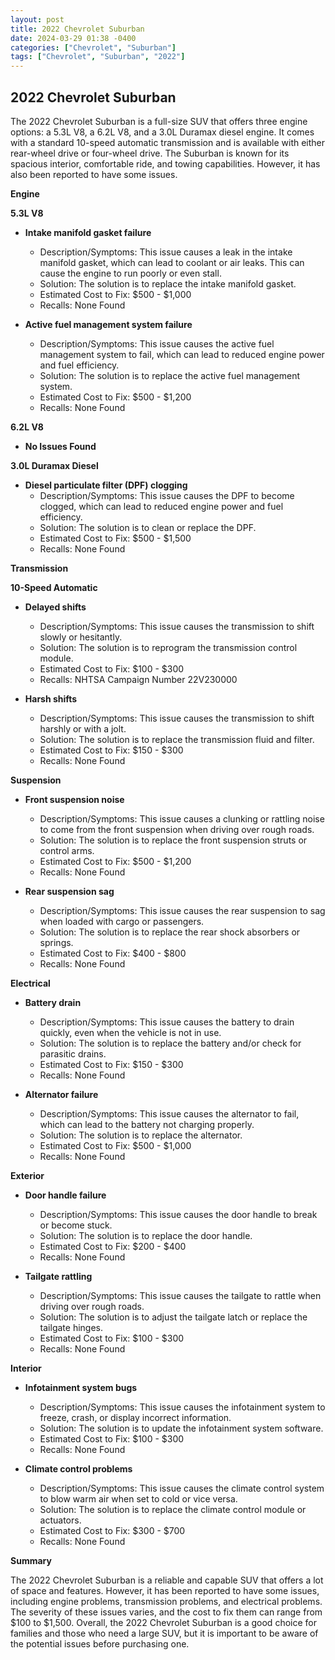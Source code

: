 ```yaml
---
layout: post
title: 2022 Chevrolet Suburban
date: 2024-03-29 01:38 -0400
categories: ["Chevrolet", "Suburban"]
tags: ["Chevrolet", "Suburban", "2022"]
---
```

## 2022 Chevrolet Suburban

The 2022 Chevrolet Suburban is a full-size SUV that offers three engine options: a 5.3L V8, a 6.2L V8, and a 3.0L Duramax diesel engine. It comes with a standard 10-speed automatic transmission and is available with either rear-wheel drive or four-wheel drive. The Suburban is known for its spacious interior, comfortable ride, and towing capabilities. However, it has also been reported to have some issues.

**Engine**

**5.3L V8**

* **Intake manifold gasket failure**
    * Description/Symptoms: This issue causes a leak in the intake manifold gasket, which can lead to coolant or air leaks. This can cause the engine to run poorly or even stall.
    * Solution: The solution is to replace the intake manifold gasket.
    * Estimated Cost to Fix: $500 - $1,000
    * Recalls: None Found

* **Active fuel management system failure**
    * Description/Symptoms: This issue causes the active fuel management system to fail, which can lead to reduced engine power and fuel efficiency.
    * Solution: The solution is to replace the active fuel management system.
    * Estimated Cost to Fix: $500 - $1,200
    * Recalls: None Found

**6.2L V8**

* **No Issues Found**

**3.0L Duramax Diesel**

* **Diesel particulate filter (DPF) clogging**
    * Description/Symptoms: This issue causes the DPF to become clogged, which can lead to reduced engine power and fuel efficiency.
    * Solution: The solution is to clean or replace the DPF.
    * Estimated Cost to Fix: $500 - $1,500
    * Recalls: None Found

**Transmission**

**10-Speed Automatic**

* **Delayed shifts**
    * Description/Symptoms: This issue causes the transmission to shift slowly or hesitantly.
    * Solution: The solution is to reprogram the transmission control module.
    * Estimated Cost to Fix: $100 - $300
    * Recalls: NHTSA Campaign Number 22V230000

* **Harsh shifts**
    * Description/Symptoms: This issue causes the transmission to shift harshly or with a jolt.
    * Solution: The solution is to replace the transmission fluid and filter.
    * Estimated Cost to Fix: $150 - $300
    * Recalls: None Found

**Suspension**

* **Front suspension noise**
    * Description/Symptoms: This issue causes a clunking or rattling noise to come from the front suspension when driving over rough roads.
    * Solution: The solution is to replace the front suspension struts or control arms.
    * Estimated Cost to Fix: $500 - $1,200
    * Recalls: None Found

* **Rear suspension sag**
    * Description/Symptoms: This issue causes the rear suspension to sag when loaded with cargo or passengers.
    * Solution: The solution is to replace the rear shock absorbers or springs.
    * Estimated Cost to Fix: $400 - $800
    * Recalls: None Found

**Electrical**

* **Battery drain**
    * Description/Symptoms: This issue causes the battery to drain quickly, even when the vehicle is not in use.
    * Solution: The solution is to replace the battery and/or check for parasitic drains.
    * Estimated Cost to Fix: $150 - $300
    * Recalls: None Found

* **Alternator failure**
    * Description/Symptoms: This issue causes the alternator to fail, which can lead to the battery not charging properly.
    * Solution: The solution is to replace the alternator.
    * Estimated Cost to Fix: $500 - $1,000
    * Recalls: None Found

**Exterior**

* **Door handle failure**
    * Description/Symptoms: This issue causes the door handle to break or become stuck.
    * Solution: The solution is to replace the door handle.
    * Estimated Cost to Fix: $200 - $400
    * Recalls: None Found

* **Tailgate rattling**
    * Description/Symptoms: This issue causes the tailgate to rattle when driving over rough roads.
    * Solution: The solution is to adjust the tailgate latch or replace the tailgate hinges.
    * Estimated Cost to Fix: $100 - $300
    * Recalls: None Found

**Interior**

* **Infotainment system bugs**
    * Description/Symptoms: This issue causes the infotainment system to freeze, crash, or display incorrect information.
    * Solution: The solution is to update the infotainment system software.
    * Estimated Cost to Fix: $100 - $300
    * Recalls: None Found

* **Climate control problems**
    * Description/Symptoms: This issue causes the climate control system to blow warm air when set to cold or vice versa.
    * Solution: The solution is to replace the climate control module or actuators.
    * Estimated Cost to Fix: $300 - $700
    * Recalls: None Found

**Summary**

The 2022 Chevrolet Suburban is a reliable and capable SUV that offers a lot of space and features. However, it has been reported to have some issues, including engine problems, transmission problems, and electrical problems. The severity of these issues varies, and the cost to fix them can range from $100 to $1,500. Overall, the 2022 Chevrolet Suburban is a good choice for families and those who need a large SUV, but it is important to be aware of the potential issues before purchasing one.
